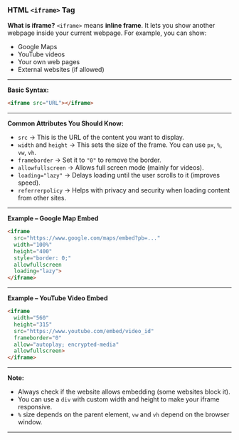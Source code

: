 ### HTML `<iframe>` Tag

**What is iframe?**
`<iframe>` means **inline frame**.
It lets you show another webpage inside your current webpage.
For example, you can show:

* Google Maps
* YouTube videos
* Your own web pages
* External websites (if allowed)

---

**Basic Syntax:**

```html
<iframe src="URL"></iframe>
```

---

**Common Attributes You Should Know:**

* `src` → This is the URL of the content you want to display.
* `width` and `height` → This sets the size of the frame. You can use `px`, `%`, `vw`, `vh`.
* `frameborder` → Set it to `"0"` to remove the border.
* `allowfullscreen` → Allows full screen mode (mainly for videos).
* `loading="lazy"` → Delays loading until the user scrolls to it (improves speed).
* `referrerpolicy` → Helps with privacy and security when loading content from other sites.

---

**Example – Google Map Embed**

```html
<iframe 
  src="https://www.google.com/maps/embed?pb=..." 
  width="100%" 
  height="400" 
  style="border: 0;" 
  allowfullscreen 
  loading="lazy">
</iframe>
```

---

**Example – YouTube Video Embed**

```html
<iframe 
  width="560" 
  height="315" 
  src="https://www.youtube.com/embed/video_id" 
  frameborder="0" 
  allow="autoplay; encrypted-media" 
  allowfullscreen>
</iframe>
```

---

**Note:**

* Always check if the website allows embedding (some websites block it).
* You can use a `div` with custom width and height to make your iframe responsive.
* `%` size depends on the parent element, `vw` and `vh` depend on the browser window.

---

